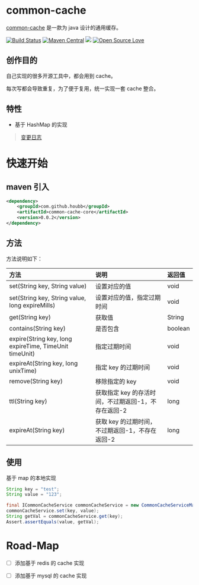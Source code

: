 # common-cache

[common-cache](https://github.com/houbb/common-cache) 是一款为 java 设计的通用缓存。

[![Build Status](https://travis-ci.com/houbb/common-cache.svg?branch=master)](https://travis-ci.com/houbb/common-cache)
[![Maven Central](https://maven-badges.herokuapp.com/maven-central/com.github.houbb/common-cache/badge.svg)](http://mvnrepository.com/artifact/com.github.houbb/common-cache)
[![](https://img.shields.io/badge/license-Apache2-FF0080.svg)](https://github.com/houbb/common-cache/blob/master/LICENSE.txt)
[![Open Source Love](https://badges.frapsoft.com/os/v2/open-source.svg?v=103)](https://github.com/houbb/common-cache)

## 创作目的

自己实现的很多开源工具中，都会用到 cache。

每次写都会导致重复，为了便于复用，统一实现一套 cache 整合。

## 特性

- 基于 HashMap 的实现

> [变更日志](https://github.com/houbb/common-cache/blob/master/CHANGELOG.md)

# 快速开始

## maven 引入

```xml
<dependency>
    <groupId>com.github.houbb</groupId>
    <artifactId>common-cache-core</artifactId>
    <version>0.0.2</version>
</dependency>
```

## 方法

方法说明如下：

| 方法 | 说明 | 返回值 |
|:---|:---|:---|
| set(String key, String value) | 设置对应的值 | void |
| set(String key, String value, long expireMills) | 设置对应的值，指定过期时间 | void |
| get(String key) | 获取值 | String |
| contains(String key) | 是否包含 | boolean |
| expire(String key, long expireTime, TimeUnit timeUnit) | 指定过期时间 | void |
| expireAt(String key, long unixTime) | 指定 key 的过期时间 | void |
| remove(String key) | 移除指定的 key | void |
| ttl(String key) | 获取指定 key 的存活时间，不过期返回-1，不存在返回-2 | long |
| expireAt(String key) | 获取 key 的过期时间，不过期返回-1，不存在返回-2 | long |

## 使用

基于 map 的本地实现

```java
String key = "test";
String value = "123";

final ICommonCacheService commonCacheService = new CommonCacheServiceMap();
commonCacheService.set(key, value);
String getVal = commonCacheService.get(key);
Assert.assertEquals(value, getVal);
```

# Road-Map

- [ ] 添加基于 redis 的 cache 实现

- [ ] 添加基于 mysql 的 cache 实现
